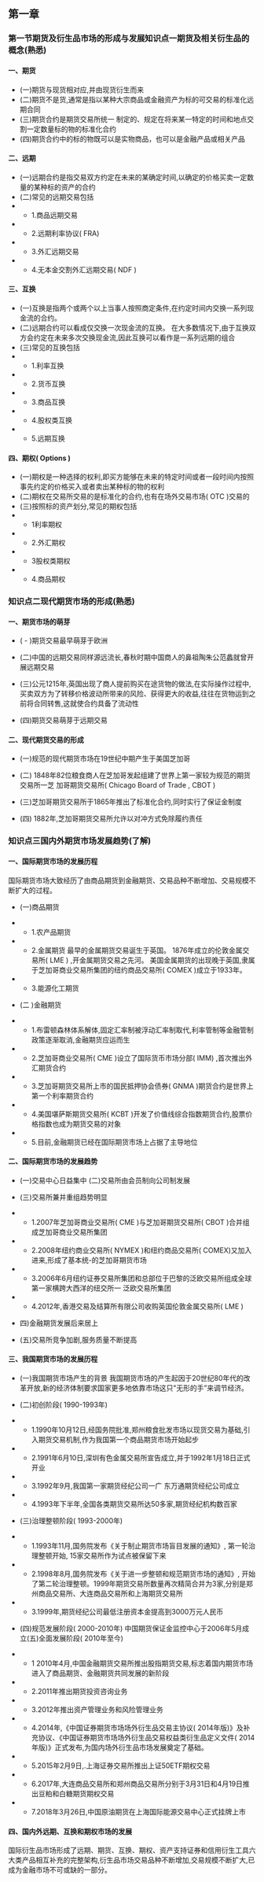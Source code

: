 ## 第一章

### 第一节期货及衍生品市场的形成与发展知识点一期货及相关衍生品的概念(熟悉)

#### 一、期货

-  (一)期货与现货相对应,并由现货衍生而来
-  (二)期货不是货,通常是指以某种大宗商品或金融资产为标的可交易的标准化远期合同
-  (三)期货合约是期货交易所统一 制定的、规定在将来某一特定的时间和地点交割一定数量标的物的标准化合约
-  (四)期货合约中的标的物既可以是实物商品，也可以是金融产品或相关产品

#### 二、远期
-  (一)远期合约是指交易双方约定在未来的某确定时间,以确定的价格买卖一定数量的某种标的资产的合约
-  (二)常见的远期交易包括
- - 1.商品远期交易
- - 2.远期利率协议( FRA)
- - 3.外汇远期交易
- - 4.无本金交割外汇远期交易( NDF )


#### 三、互换
-  (一)互换是指两个或两个以上当事人按照商定条件,在约定时间内交换一系列现金流的合约。
-  (二)远期合约可以看成仅交换一次现金流的互换。 在大多数情况下,由于互换双方会约定在未来多次交换现金流,因此互换可以看作是一系列远期的组合
-  (三)常见的互换包括
- - 1.利率互换
- - 2.货币互换
- - 3.商品互换
- - 4.股权类互换
- - 5.远期互换

#### 四、期权( Options )
-  (一)期权是一种选择的权利,即买方能够在未来的特定时间或者一段时间内按照事先约定的价格买入或者卖出某种标的物的权利
-  (二)期权在交易所交易的是标准化的合约,也有在场外交易市场( OTC )交易的
-  (三)按照标的资产划分,常见的期权包括
- - 1利率期权
- - 2.外汇期权
- - 3股权类期权
- - 4.商品期权

### 知识点二现代期货市场的形成(熟悉)

#### 一、期货市场的萌芽

-  ( - )期货交易最早萌芽于欧洲

-  (二)中国的远期交易同样源远流长,春秋时期中国商人的鼻祖陶朱公范蠡就曾开展远期交易

-  (三)公元1215年,英国出现了商人提前购买在途货物的做法,在实际操作过程中,买卖双方为了转移价格波动所带来的风险、获得更大的收益,往往在货物运到之前将合同转售,这就使合约具备了流动性

-  (四)期货交易萌芽于远期交易 

#### 二、现代期货交易的形成

-  (一)规范的现代期货市场在19世纪中期产生于美国芝加哥

-  (二) 1848年82位粮食商人在芝加哥发起组建了世界上第一家较为规范的期货交易所一芝 加哥期货交易所( Chicago Board of Trade , CBOT )

-  (三)芝加哥期货交易所于1865年推出了标准化合约,同时实行了保证金制度

-  (四) 1882年,芝加哥期货交易所允许以对冲方式免除履约责任

### 知识点三国内外期货市场发展趋势(了解)

#### 一、国际期货市场的发展历程
国际期货市场大致经历了由商品期货到金融期货、交易品种不断增加、交易规模不断扩大的过程。

-  (一)商品期货
- - 1.农产品期货
- - 2.金属期货
最早的金属期货交易诞生于英国。
1876年成立的伦敦金属交易所( LME ) ,开金属期货交易之先河。
美国金属期货的出现晚于英国,隶属于芝加哥商业交易所集团的纽约商品交易所( COMEX )成立于1933年。
- - 3.能源化工期货

-  (二 )金融期货
- - 1.布雷顿森林体系解体,固定汇率制被浮动汇率制取代,利率管制等金融管制政策逐渐取消,金融期货应运而生
- - 2.芝加哥商业交易所( CME )设立了国际货币市场分部( IMM) ,首次推出外汇期货合约
- - 3.芝加哥期货交易所上市的国民抵押协会债券( GNMA )期货合约是世界上第一个利率期货合约
- - 4.美国堪萨斯期货交易所( KCBT )开发了价值线综合指数期货合约,股票价格指数也成为期货交易的对象
- - 5.目前,金融期货已经在国际期货市场上占据了主导地位


#### 二、国际期货市场的发展趋势
-  (一)交易中心日益集中
(二)交易所由会员制向公司制发展


-  (三)交易所兼并重组趋势明显

- - 1.2007年芝加哥商业交易所( CME )与芝加哥期货交易所( CBOT )合并组成芝加哥商业交易所集团

- - 2.2008年纽约商业交易所( NYMEX )和纽约商品交易所( COMEX)又加入进来,形成了基本统-的芝加哥期货市场

- - 3.2006年6月纽约证券交易所集团和总部位于巴黎的泛欧交易所组成全球第一家横跨大西洋的纽交所一 泛欧交易所集团

- -  4.2012年,香港交易及结算所有限公司收购英国伦敦金属交易所( LME )
-  四)金融期货发展后来居上
-  (五)交易所竞争加剧,服务质量不断提高

#### 三、我国期货市场的发展历程
-  (一)我国期货市场产生的背景
我国期货市场的产生起因于20世纪80年代的改革开放,新的经济体制要求国家更多地依靠市场这只"无形的手”来调节经济。
-  (二)初创阶段( 1990-1993年)

- -  1.1990年10月12日,经国务院批准,郑州粮食批发市场以现货交易为基础,引入期货交易机制,作为我国第一个商品期货市场开始起步

- -  2.1991年6月10日,深圳有色金属交易所宣告成立,并于1992年1月18日正式开业

- -  3.1992年9月,我国第一家期货经纪公司一广 东万通期货经纪公司成立

- -  4.1993年下半年,全国各类期货交易所达50多家,期货经纪机构数百家
-   (三)治理整顿阶段( 1993-2000年)

- - 1.1993年11月,国务院发布《关于制止期货市场盲目发展的通知》, 第一轮治理整顿开始, 15家交易所作为试点被保留下来

- - 2.1998年8月,国务院发布《关于进一步整顿和规范期货市场的通知》, 开始了第二轮治理整顿。1999年期货交易所数量再次精简合并为3家,分别是郑州商品交易所、大连商品交易所和上海期货交易所

- - 3.1999年,期货经纪公司最低注册资本金提高到3000万元人民币

-  (四)规范发展阶段( 2000-2010年)
中国期货保证金监控中心于2006年5月成立(五)全面发展阶段( 2010年至今)
- - 1 2010年4月,中国金融期货交易所推出股指期货交易,标志着国内期货市场进入了商品期货、金融期货共同发展的新阶段
- - 2.2011年推出期货投资咨询业务
- - 3.2012年推出资产管理业务和风险管理业务
- - 4.2014年,《中国证券期货市场场外衍生品交易主协议( 2014年版)》及补充协议、《中国证券期货市场场外衍生品交易权益类衍生品定义文件( 2014年版)》正式发布,为国内场外衍生品市场发展奠定了基础。
- - 5.2015年2月9日,.上海证券交易所推出上证50ETF期权交易
- - 6.2017年,大连商品交易所和郑州商品交易所分别于3月31日和4月19日推出豆粕和白糖期货期权交易
- - 7.2018年3月26日,中国原油期货在上海国际能源交易中心正式挂牌上市

#### 四、国内外远期、互换和期权市场的发展
国际衍生品市场形成了远期、期货、互换、期权、资产支持证券和信用衍生工具六大类产品相互补充的完整架构,衍生品市场交易品种不断增加,交易规模不断扩大,已成为金融市场不可或缺的一部分。



